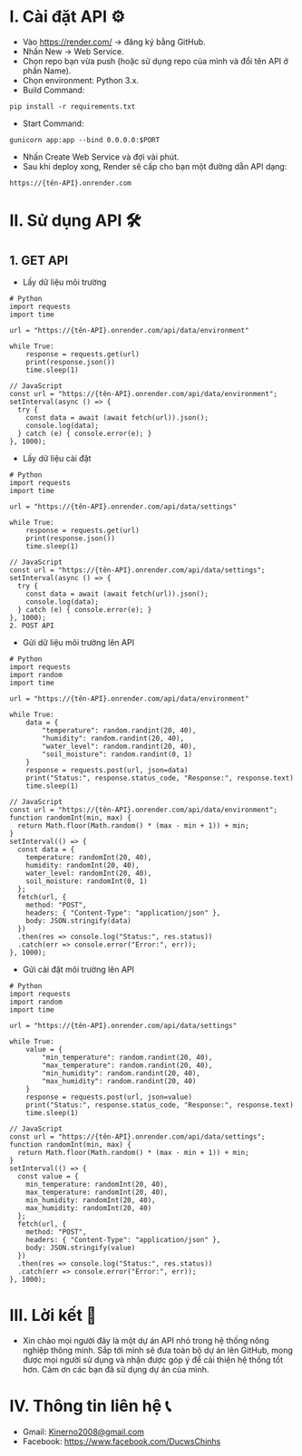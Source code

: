 # I. Cài đặt API ⚙
* Vào https://render.com/ → đăng ký bằng GitHub.
* Nhấn New → Web Service.
* Chọn repo bạn vừa push (hoặc sử dụng repo của mình và đổi tên API ở phần Name).
* Chọn environment: Python 3.x.
* Build Command:
```
pip install -r requirements.txt
```
* Start Command:
```
gunicorn app:app --bind 0.0.0.0:$PORT
```
* Nhấn Create Web Service và đợi vài phút.
* Sau khi deploy xong, Render sẽ cấp cho bạn một đường dẫn API dạng:
```
https://{tên-API}.onrender.com
```
# II. Sử dụng API 🛠
## 1. GET API
* Lấy dữ liệu môi trường
```
# Python
import requests
import time

url = "https://{tên-API}.onrender.com/api/data/environment"

while True:
    response = requests.get(url)
    print(response.json())
    time.sleep(1)
```
```
// JavaScript
const url = "https://{tên-API}.onrender.com/api/data/environment";
setInterval(async () => {
  try {
    const data = await (await fetch(url)).json();
    console.log(data);
  } catch (e) { console.error(e); }
}, 1000);
```
* Lấy dữ liệu cài đặt
```
# Python
import requests
import time

url = "https://{tên-API}.onrender.com/api/data/settings"

while True:
    response = requests.get(url)
    print(response.json())
    time.sleep(1)
```
```
// JavaScript
const url = "https://{tên-API}.onrender.com/api/data/settings";
setInterval(async () => {
  try {
    const data = await (await fetch(url)).json();
    console.log(data);
  } catch (e) { console.error(e); }
}, 1000);
2. POST API
```
* Gửi dữ liệu môi trường lên API
```
# Python
import requests
import random
import time

url = "https://{tên-API}.onrender.com/api/data/environment"

while True:
    data = {
        "temperature": random.randint(20, 40),
        "humidity": random.randint(20, 40),
        "water_level": random.randint(20, 40),
        "soil_moisture": random.randint(0, 1)
    }
    response = requests.post(url, json=data)
    print("Status:", response.status_code, "Response:", response.text)
    time.sleep(1)
```
```
// JavaScript
const url = "https://{tên-API}.onrender.com/api/data/environment";
function randomInt(min, max) {
  return Math.floor(Math.random() * (max - min + 1)) + min;
}
setInterval(() => {
  const data = {
    temperature: randomInt(20, 40),
    humidity: randomInt(20, 40),
    water_level: randomInt(20, 40),
    soil_moisture: randomInt(0, 1)
  };
  fetch(url, {
    method: "POST",
    headers: { "Content-Type": "application/json" },
    body: JSON.stringify(data)
  })
  .then(res => console.log("Status:", res.status))
  .catch(err => console.error("Error:", err));
}, 1000);
```
* Gửi cài đặt môi trường lên API
```
# Python
import requests
import random
import time

url = "https://{tên-API}.onrender.com/api/data/settings"

while True:
    value = {
        "min_temperature": random.randint(20, 40),
        "max_temperature": random.randint(20, 40),
        "min_humidity": random.randint(20, 40),
        "max_humidity": random.randint(20, 40)
    }
    response = requests.post(url, json=value)
    print("Status:", response.status_code, "Response:", response.text)
    time.sleep(1)
```
```
// JavaScript
const url = "https://{tên-API}.onrender.com/api/data/settings";
function randomInt(min, max) {
  return Math.floor(Math.random() * (max - min + 1)) + min;
}
setInterval(() => {
  const value = {
    min_temperature: randomInt(20, 40),
    max_temperature: randomInt(20, 40),
    min_humidity: randomInt(20, 40),
    max_humidity: randomInt(20, 40)
  };
  fetch(url, {
    method: "POST",
    headers: { "Content-Type": "application/json" },
    body: JSON.stringify(value)
  })
  .then(res => console.log("Status:", res.status))
  .catch(err => console.error("Error:", err));
}, 1000);
```
# III. Lời kết 📝
* Xin chào mọi người đây là một dự án API nhỏ trong hệ thống nông nghiệp thông minh. Sắp tới mình sẽ đưa toàn bộ dự án lên GitHub, mong được mọi người sử dụng và nhận được góp ý để cải thiện hệ thống tốt hơn. Cảm ơn các bạn đã sử dụng dự án của mình.
# IV. Thông tin liên hệ 📞
* Gmail: Kinerno2008@gmail.com
* Facebook: https://www.facebook.com/DucwsChinhs
